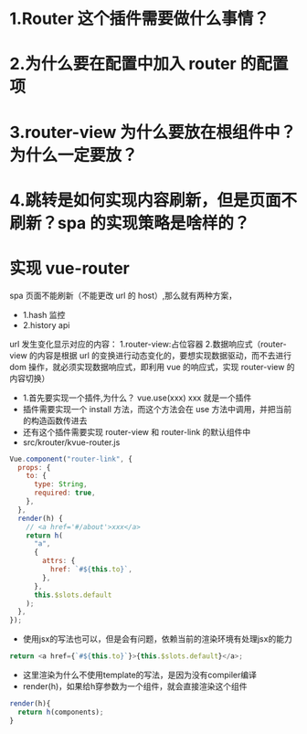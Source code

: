 # 1.Router 这个插件需要做什么事情？

# 2.为什么要在配置中加入 router 的配置项

# 3.router-view 为什么要放在根组件中？为什么一定要放？

# 4.跳转是如何实现内容刷新，但是页面不刷新？spa 的实现策略是啥样的？

# 实现 vue-router

spa 页面不能刷新（不能更改 url 的 host）,那么就有两种方案，

- 1.hash 监控
- 2.history api

url 发生变化显示对应的内容：
1.router-view:占位容器 2.数据响应式（router-view 的内容是根据 url 的变换进行动态变化的，要想实现数据驱动，而不去进行 dom 操作，就必须实现数据响应式，即利用 vue 的响应式，实现 router-view 的内容切换）

- 1.首先要实现一个插件,为什么？ vue.use(xxx) xxx 就是一个插件
- 插件需要实现一个 install 方法，而这个方法会在 use 方法中调用，并把当前的构造函数传进去
- 还有这个插件需要实现 router-view 和 router-link 的默认组件中
- src/krouter/kvue-router.js

```js
Vue.component("router-link", {
  props: {
    to: {
      type: String,
      required: true,
    },
  },
  render(h) {
    // <a href='#/about'>xxx</a>
    return h(
      "a",
      {
        attrs: {
          href: `#${this.to}`,
        },
      },
      this.$slots.default
    );
  },
});
```
- 使用jsx的写法也可以，但是会有问题，依赖当前的渲染环境有处理jsx的能力
```js
return <a href={`#${this.to}`}>{this.$slots.default}</a>;
```
- 这里渲染为什么不使用template的写法，是因为没有compiler编译
- render(h)，如果给h穿参数为一个组件，就会直接渲染这个组件
```js
render(h){  
  return h(components);
}
```